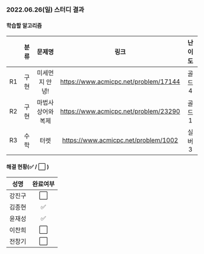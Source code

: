 ### 2022.06.26(일) 스터디 결과

#### 학습할 알고리즘

|      | 분류 |    문제명    |                 링크                  | 난이도  |
| :--: | :--: | :----------: | :-----------------------------------: | :-----: |
|  R1  | 구현 | 미세먼지 안녕! |https://www.acmicpc.net/problem/17144 | 골드4 |
| R2 | 구현 | 마법사 상어와 복제 |https://www.acmicpc.net/problem/23290 |  골드1  |
| R3 | 수학 | 터렛 |https://www.acmicpc.net/problem/1002 | 실버3 |

#### 해결 현황(:white_check_mark: / :white_large_square:  )

|  성명  |       완료여부       |
| :----: | :------------------: |
| 강진구 | :white_large_square: |
| 김종현 | :white_check_mark: |
| 윤재성 |  :white_check_mark:  |
| 이찬희 | :white_large_square: |
| 전창기 | :white_large_square: |
